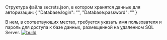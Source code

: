 Структура файла secrets.json, в котором хранятся данные для авторизации: { "Database:login": "", "Database:password": "" }

В нем, в соответвующих местах, требуется указать имя пользователя и пароль для доступа к базе данных, размещенной на удаленном SQL Server.
[![build](https://github.com/ForHappyLoki/Lab_3/actions/workflows/main.yml/badge.svg?branch=master)](https://github.com/ForHappyLoki/Lab_3/actions/workflows/main.yml)
